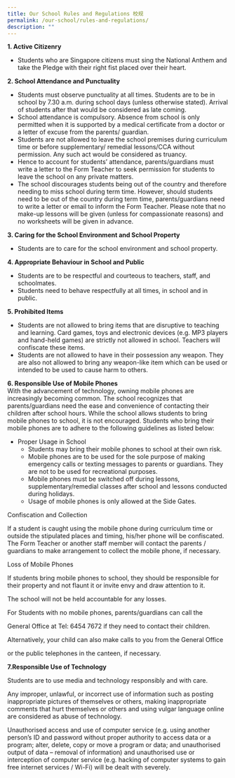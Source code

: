 ```yaml
---
title: Our School Rules and Regulations 校规
permalink: /our-school/rules-and-regulations/
description: ""
---
```

**1\. Active Citizenry**
* Students who are Singapore citizens must sing the National Anthem and take the Pledge with their right fist placed over their heart.


**2\. School Attendance and Punctuality**
* Students must observe punctuality at all times. Students are to be in school by 7.30 a.m. during school days (unless otherwise stated). Arrival of students after that would be considered as late coming.
* School attendance is compulsory. Absence from school is only permitted when it is supported by a medical certificate from a doctor or a letter of excuse from the parents/ guardian.
* Students are not allowed to leave the school premises during curriculum time or before supplementary/ remedial lessons/CCA without permission. Any such act would be considered as truancy.
* Hence to account for students’ attendance, parents/guardians must write a letter to the Form Teacher to seek permission for students to leave the school on any private matters.
* The school discourages students being out of the country and therefore needing to miss school during term time. However, should students need to be out of the country during term time, parents/guardians need to write a letter or email to inform the Form Teacher. Please note that no make-up lessons will be given (unless for compassionate reasons) and no worksheets will be given in advance.


**3\. Caring for the School Environment and School Property**
* Students are to care for the school environment and school property.



**4\. Appropriate Behaviour in School and Public**
* Students are to be respectful and courteous to teachers, staff, and schoolmates.
* Students need to behave respectfully at all times, in school and in public.



**5\. Prohibited Items**
* Students are not allowed to bring items that are disruptive to teaching and learning. Card games, toys and electronic devices (e.g. MP3 players and hand-held games) are strictly not allowed in school. Teachers will confiscate these items.
* Students are not allowed to have in their possession any weapon. They are also not allowed to bring any weapon-like item which can be used or intended to be used to cause harm to others.



**6\. Responsible Use of Mobile Phones**   
With the advancement of technology, owning mobile phones are increasingly becoming common. The school recognizes that parents/guardians need the ease and convenience of contacting their children after school hours. While the school allows students to bring mobile phones to school, it is not encouraged. Students who bring their mobile phones are to adhere to the following guidelines as listed below:

* Proper Usage in School
	* Students may bring their mobile phones to school at their own risk.
	* Mobile phones are to be used for the sole purpose of making emergency calls or texting messages to parents or guardians. They are not to be used for recreational purposes.
	* Mobile phones must be switched off during lessons, supplementary/remedial classes after school and lessons conducted during holidays.
	* Usage of mobile phones is only allowed at the Side Gates.

Confiscation and Collection

If a student is caught using the mobile phone during curriculum time or outside the stipulated places and timing, his/her phone will be confiscated. The Form Teacher or another staff member will contact the parents / guardians to make arrangement to collect the mobile phone, if necessary.

Loss of Mobile Phones

If students bring mobile phones to school, they should be responsible for their property and not flaunt it or invite envy and draw attention to it.

The school will not be held accountable for any losses.


For Students with no mobile phones, parents/guardians can call the

General Office at Tel: 6454 7672 if they need to contact their children.

Alternatively, your child can also make calls to you from the General Office

or the public telephones in the canteen, if necessary.


**7\.Responsible Use of Technology**

Students are to use media and technology responsibly and with care.

Any improper, unlawful, or incorrect use of information such as posting inappropriate pictures of themselves or others, making inappropriate comments that hurt themselves or others and using vulgar language online are considered as abuse of technology.

Unauthorised access and use of computer service (e.g. using another person’s ID and password without proper authority to access data or a program; alter, delete, copy or move a program or data; and unauthorised output of data – removal of information) and unauthorised use or interception of computer service (e.g. hacking of computer systems to gain free internet services / Wi-Fi) will be dealt with severely.
